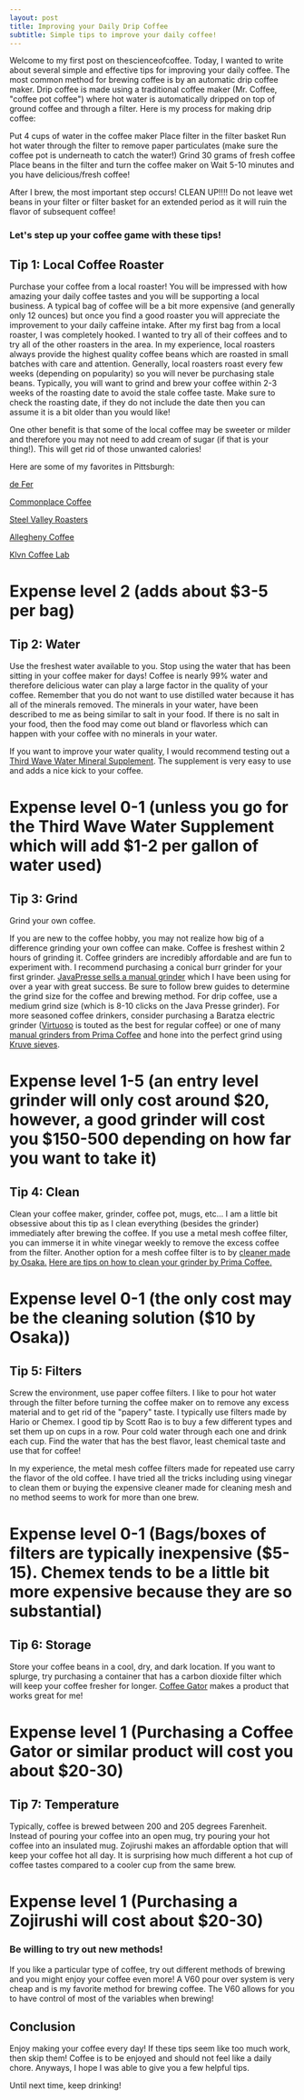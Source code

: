 ```yaml
---
layout: post
title: Improving your Daily Drip Coffee
subtitle: Simple tips to improve your daily coffee!
---
```


Welcome to my first post on thescienceofcoffee.  Today, I wanted to write about several simple and effective tips for improving your daily coffee.  The most common method for brewing coffee is by an automatic drip coffee maker.  Drip coffee is made using a traditional coffee maker (Mr. Coffee, "coffee pot coffee") where hot water is automatically dripped on top of ground coffee and through a filter.  Here is my process for making drip coffee:

Put 4 cups of water in the coffee maker
Place filter in the filter basket
Run hot water through the filter to remove paper particulates (make sure the coffee pot is underneath to catch the water!)
Grind 30 grams of fresh coffee 
Place beans in the filter and turn the coffee maker on
Wait 5-10 minutes and you have delicious/fresh coffee!

After I brew, the most important step occurs!  CLEAN UP!!!!  Do not leave wet beans in your filter or filter basket for an extended period as it will ruin the flavor of subsequent coffee!

### Let's step up your coffee game with these tips!

## Tip 1: Local Coffee Roaster

Purchase your coffee from a local roaster!  You will be impressed with how amazing your daily coffee tastes and you will be supporting a local business.  A typical bag of coffee will be a bit more expensive (and generally only 12 ounces) but once you find a good roaster you will appreciate the improvement to your daily caffeine intake.  After my first bag from a local roaster, I was completely hooked.  I wanted to try all of their coffees and to try all of the other roasters in the area.  In my experience, local roasters always provide the highest quality coffee beans which are roasted in small batches with care and attention.  Generally, local roasters roast every few weeks (depending on popularity) so you will never be purchasing stale beans.  Typically, you will want to grind and brew your coffee within 2-3 weeks of the roasting date to avoid the stale coffee taste.  Make sure to check the roasting date, if they do not include the date then you can assume it is a bit older than you would like!

One other benefit is that some of the local coffee may be sweeter or milder and therefore you may not need to add cream of sugar (if that is your thing!).  This will get rid of those unwanted calories!

Here are some of my favorites in Pittsburgh:

[de Fer](https://defer.coffee/)

[Commonplace Coffee](https://thecommonplacecoffeehouse.com/)

[Steel Valley Roasters](http://www.steelvalleyroasters.com/)

[Allegheny Coffee](http://www.alleghenycoffee.com/)

[Klvn Coffee Lab](https://www.klvncoffee.com/)

# Expense level 2 (adds about $3-5 per bag)

## Tip 2: Water

Use the freshest water available to you.  Stop using the water that has been sitting in your coffee maker for days!  Coffee is nearly 99% water and therefore delicious water can play a large factor in the quality of your coffee.  Remember that you do not want to use distilled water because it has all of the minerals removed.  The minerals in your water, have been described to me as being similar to salt in your food.  If there is no salt in your food, then the food may come out bland or flavorless which can happen with your coffee with no minerals in your water.

If you want to improve your water quality, I would recommend testing out a [Third Wave Water Mineral Supplement](https://thirdwavewater.com/).  The supplement is very easy to use and adds a nice kick to your coffee.

# Expense level 0-1 (unless you go for the Third Wave Water Supplement which will add $1-2 per gallon of water used)

## Tip 3: Grind

Grind your own coffee.

If you are new to the coffee hobby, you may not realize how big of a difference grinding your own coffee can make.  Coffee is freshest within 2 hours of grinding it.  Coffee grinders are incredibly affordable and are fun to experiment with.  I recommend purchasing a conical burr grinder for your first grinder.  [JavaPresse sells a manual grinder](https://www.amazon.com/JavaPresse-Manual-Coffee-Grinder-Stainless/dp/B013R3Q7B2) which I have been using for over a year with great success.  Be sure to follow brew guides to determine the grind size for the coffee and brewing method.  For drip coffee, use a medium grind size (which is 8-10 clicks on the Java Presse grinder).  For more seasoned coffee drinkers, consider purchasing a Baratza electric grinder ([Virtuoso](https://www.amazon.com/gp/product/B006MLQHRG/ref=s9_acsd_hps_bw_c_x_2_w) is touted as the best for regular coffee) or one of many [manual grinders from Prima Coffee](https://prima-coffee.com/grind/manual) and hone into the perfect grind using [Kruve sieves](https://www.kruveinc.com).

# Expense level 1-5 (an entry level grinder will only cost around $20, however, a good grinder will cost you $150-500 depending on how far you want to take it)

## Tip 4: Clean

Clean your coffee maker, grinder, coffee pot, mugs, etc...  I am a little bit obsessive about this tip as I clean everything (besides the grinder) immediately after brewing the coffee.  If you use a metal mesh coffee filter, you can immerse it in white vinegar weekly to remove the excess coffee from the filter.  Another option for a mesh coffee filter is to by [cleaner made by Osaka.](https://www.amazon.com/Osaka-Sodium-Percarbonate-Cleaning-Solution/dp/B01LWUJSHY)  [Here are tips on how to clean your grinder by Prima Coffee.](https://prima-coffee.com/learn/video/maintenance/how-clean-your-burr-grinder)

# Expense level 0-1 (the only cost may be the cleaning solution ($10 by Osaka))

## Tip 5: Filters

Screw the environment, use paper coffee filters.  I like to pour hot water through the filter before turning the coffee maker on to remove any excess material and to get rid of the "papery" taste.  I typically use filters made by Hario or Chemex.  I good tip by Scott Rao is to buy a few different types and set them up on cups in a row.  Pour cold water through each one and drink each cup.  Find the water that has the best flavor, least chemical taste and use that for coffee!

In my experience, the metal mesh coffee filters made for repeated use carry the flavor of the old coffee.  I have tried all the tricks including using vinegar to clean them or buying the expensive cleaner made for cleaning mesh and no method seems to work for more than one brew.

# Expense level 0-1 (Bags/boxes of filters are typically inexpensive ($5-15).  Chemex tends to be a little bit more expensive because they are so substantial)

## Tip 6: Storage

Store your coffee beans in a cool, dry, and dark location.  If you want to splurge, try purchasing a container that has a carbon dioxide filter which will keep your coffee fresher for longer.  [Coffee Gator](https://www.amazon.com/Coffee-Gator-Stainless-Steel-Container/dp/B014HG645M) makes a product that works great for me!

# Expense level 1 (Purchasing a Coffee Gator or similar product will cost you about $20-30)

## Tip 7: Temperature

Typically, coffee is brewed between 200 and 205 degrees Farenheit.  Instead of pouring your coffee into an open mug, try pouring your hot coffee into an insulated mug.  Zojirushi makes an affordable option that will keep your coffee hot all day.  It is surprising how much different a hot cup of coffee tastes compared to a cooler cup from the same brew.

# Expense level 1 (Purchasing a Zojirushi will cost about $20-30)

### Be willing to try out new methods!

If you like a particular type of coffee, try out different methods of brewing and you might enjoy your coffee even more!  A V60 pour over system is very cheap and is my favorite method for brewing coffee.  The V60 allows for you to have control of most of the variables when brewing!

## Conclusion

Enjoy making your coffee every day!  If these tips seem like too much work, then skip them!  Coffee is to be enjoyed and should not feel like a daily chore.  Anyways, I hope I was able to give you a few helpful tips.

Until next time, keep drinking!
